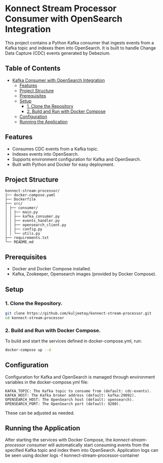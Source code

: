 # Konnect Stream Processor Consumer with OpenSearch Integration

This project contains a Python Kafka consumer that ingests events from a Kafka topic and indexes them into OpenSearch. It is built to handle Change Data Capture (CDC) events generated by Debezium.

## Table of Contents

- [Kafka Consumer with OpenSearch Integration](#kafka-consumer-with-opensearch-integration)
  - [Features](#features)
  - [Project Structure](#project-structure)
  - [Prerequisites](#prerequisites)
  - [Setup](#setup)
    - [1. Clone the Repository](#1-clone-the-repository)
    - [2. Build and Run with Docker Compose](#2-build-and-run-with-docker-compose)
  - [Configuration](#configuration)
  - [Running the Application](#running-the-application)

## Features

- Consumes CDC events from a Kafka topic.
- Indexes events into OpenSearch.
- Supports environment configuration for Kafka and OpenSearch.
- Built with Python and Docker for easy deployment.

## Project Structure
    konnect-stream-processor/
    ├── docker-compose.yaml
    ├── Dockerfile
    ├── src/
    │ ├── consumer/
    │ │ ├── main.py
    │ │ ├── kafka_consumer.py
    │ │ ├── events_handler.py
    │ │ ├── opensearch_client.py
    │ │ ├── config.py
    │ │ └── utils.py
    ├── requirements.txt
    └── README.md

## Prerequisites

- Docker and Docker Compose installed.
- Kafka, Zookeeper, Opensearch images (provided by Docker Compose).

## Setup

### 1. Clone the Repository.
```sh
git clone https://github.com/kuljeetay/konnect-stream-processor.git
cd konnect-stream-processor
```


### 2. Build and Run with Docker Compose.

To build and start the services defined in docker-compose.yml, run:
```sh
docker-compose up --d
```

## Configuration

Configuration for Kafka and OpenSearch is managed through environment variables in the docker-compose.yml file:

    KAFKA_TOPIC: The Kafka topic to consume from (default: cdc-events).
    KAFKA_HOST: The Kafka broker address (default: kafka:29092).
    OPENSEARCH_HOST: The OpenSearch host (default: opensearch).
    OPENSEARCH_PORT: The OpenSearch port (default: 9200).

These can be adjusted as needed.

## Running the Application

After starting the services with Docker Compose, the *konnect-stream-processor consumer* will automatically start consuming events from the specified Kafka topic and index them into OpenSearch. Application logs can be seen using docker logs -f konnect-stream-processor-container